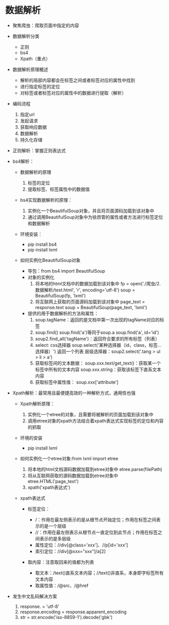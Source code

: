 # 数据解析
* 聚焦爬虫：爬取页面中指定的内容

* 数据解析分类
    * 正则
    * bs4
    * Xpath（重点）

* 数据解析原理概述
    * 解析的局部内容都会在标签之间或者标签对应的属性中找到
    * 进行指定标签的定位
    * 对标签或者标签对应的属性中的数据进行提取（解析）

* 编码流程
    1. 指定url
    2. 发起请求
    3. 获取响应数据
    4. 数据解析
    5. 持久化存储

* 正则解析：掌握正则表达式

* bs4解析：
    * 数据解析的原理
        1. 标签的定位
        2. 提取标签、标签属性中的数据值

    * bs4实现数据解析的原理：
        1. 实例化一个BeautifulSoup对象，并且将页面源码加载到该对象中
        2. 通过调用BeautifulSoup对象中为徐昂管的属性或者方法进行标签定位和数据解析

    * 环境安装：
        * pip install bs4
        * pip install lxml

    * 如何实例化BeautifulSoup对象
        * 导包：from bs4 import BeautifulSoup
        * 对象的实例化
            1. 将本地的html文档中的数据加载到该对象中
                fp = open('./爬虫/2.数据解析/test.html', 'r', encoding='utf-8')
    soup = BeautifulSoup(fp, 'lxml')
            2. 将互联网上获取的页面源码加载到该对象中
                page_text = response.text
                soup = BeautifulSoup(page_text, 'lxml')
        *  提供的用于数据解析的方法和属性：
            1. soup.tagName：返回的是文档中第一次出现的tagName对应的标签
            2. soup.find()
                soup.find('a')等同于soup.a
                soup.find('a', id='id')
            3. soup2.find_all('tagName')：返回符合要求的所有标签（列表）
            4. select: css选择器
                soup.select('某种选择器（id，class，标签...选择器）') 返回一个列表
                层级选择器：soup2.select('.tang > ul > li > a')
            5. 获取标签间的文本数据：
                soup.xxx.text/get_text()：获取某一个标签中所有的文本内容
                soup.xxx.string：获取该标签下直系文本内容
            6. 获取标签中属性值：
                soup.xxx['attribute']

* Xpath解析：最常用且最便捷高效的一种解析方式，通用性也强
    * Xpath解析原理：
        1. 实例化一个etree的对象，且需要将被解析的页面加载到该对象中
        2. 调用etree对象的xpath方法结合着xpath表达式实现标签的定位和内容的抓取
    * 环境的安装
        * pip install lxml
    * 如何实例化一个etree对象:from lxml import etree
        1. 将本地的html文档源码数据加载到etree对象中
            etree.parse(filePath)
        2. 将从互联网获取的源码数据加载到etree对象中
            etree.HTML('page_text')
        3. xpath('xpath表达式')

    * xpath表达式
        * 标签定位：
            * /：作用在最左侧表示的是从根节点开始定位；作用在标签之间表示的是一个层级
            * //：作用在最左侧表示从根节点一直定位到此节点；作用在标签之间表示的是多层级
            * 属性定位：//div[@class='xxx']、//p[id='xxx']
            * 索引定位：//div[@xxx="xxx"]/a[2]
        
        * 取内容：注意取回来的值都为列表
            * 取文本：/text()直系文本内容；//text()非直系，本身即字标签所有文本内容
            * 取属性值：/@src、/@href

* 发生中文乱码解决方案
    1. response. = 'utf-8'
    2. response.encoding = response.apparent_encoding
    3. str = str.encode('iso-8859-1').decode('gbk')